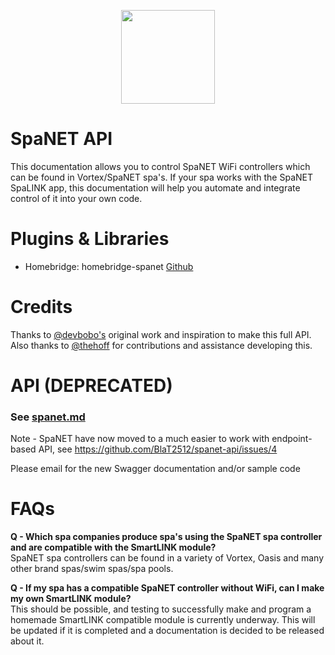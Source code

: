 <p align="center">
  <img src="https://spanet.com.au/wp-content/uploads/AppLogo_pic-450x451.png" width="150">
</p>

# SpaNET API
This documentation allows you to control SpaNET WiFi controllers which can be found in Vortex/SpaNET spa's. If your spa works with the SpaNET SpaLINK app, this documentation will help you automate and integrate control of it into your own code.

# Plugins & Libraries
* Homebridge: homebridge-spanet
 [Github](https://github.com/BlaT2512/homebridge-spanet)

# Credits
Thanks to [@devbobo's](https://github.com/devbobo) original work and inspiration to make this full API.  
Also thanks to [@thehoff](https://github.com/thehoff) for contributions and assistance developing this.

# API (DEPRECATED)
### See [spanet.md](spanet.md)
Note - SpaNET have now moved to a much easier to work with endpoint-based API, see https://github.com/BlaT2512/spanet-api/issues/4

Please email for the new Swagger documentation and/or sample code

# FAQs
**Q - Which spa companies produce spa's using the SpaNET spa controller and are compatible with the SmartLINK module?**  
SpaNET spa controllers can be found in a variety of Vortex, Oasis and many other brand spas/swim spas/spa pools.

**Q - If my spa has a compatible SpaNET controller without WiFi, can I make my own SmartLINK module?**  
This should be possible, and testing to successfully make and program a homemade SmartLINK compatible module is currently underway. This will be updated if it is completed and a documentation is decided to be released about it.
